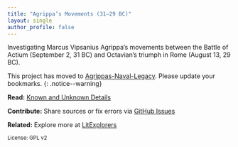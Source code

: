 ```yaml
---
title: "Agrippa’s Movements (31–29 BC)"
layout: single
author_profile: false
---
```


Investigating Marcus Vipsanius Agrippa’s movements between the Battle of Actium (September 2, 31 BC) and Octavian’s triumph in Rome (August 13, 29 BC).

This project has moved to [Agrippas-Naval-Legacy](https://davidrstansfield.github.io/Agrippas-Naval-Legacy/). Please update your bookmarks.
{: .notice--warning}

**Read:** [Known and Unknown Details](./actium_campaign)

**Contribute:** Share sources or fix errors via [GitHub Issues](https://github.com/davidrstansfield/Actium-Campaign/issues)

**Related:** Explore more at [LitExplorers](https://litexplorers.au)

<small>License: GPL v2</small>
